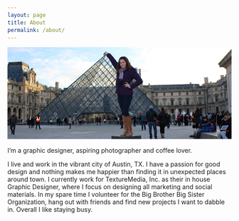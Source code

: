 ```yaml
---
layout: page
title: About
permalink: /about/
---
```


<img src="assets/about-header.jpg">

I’m a graphic designer, aspiring photographer and coffee lover.

I live and work in the vibrant city of Austin, TX. I have a passion for good design and nothing makes me happier than finding it in unexpected places around town. I currently work for TextureMedia, Inc. as their in house Graphic Designer, where I focus on designing all marketing and social materials. In my spare time I volunteer for the Big Brother Big Sister Organization, hang out with friends and find new projects I want to dabble in. Overall I like staying busy.




<!-- This is the base Jekyll theme. You can find out more info about customizing your Jekyll theme, as well as basic Jekyll usage documentation at [jekyllrb.com](http://jekyllrb.com/)

You can find the source code for the Jekyll new theme at: [github.com/jglovier/jekyll-new](https://github.com/jglovier/jekyll-new)

You can find the source code for Jekyll at [github.com/jekyll/jekyll](https://github.com/jekyll/jekyll)
 -->